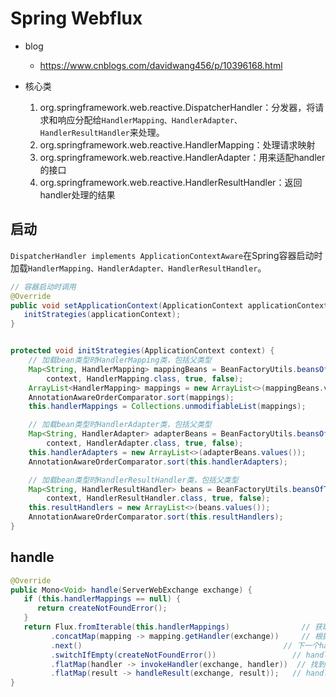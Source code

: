 # Spring Webflux

- blog
  - https://www.cnblogs.com/davidwang456/p/10396168.html

- 核心类
  1. org.springframework.web.reactive.DispatcherHandler：分发器，将请求和响应分配给`HandlerMapping、HandlerAdapter、HandlerResultHandler`来处理。
  2. org.springframework.web.reactive.HandlerMapping：处理请求映射
  3. org.springframework.web.reactive.HandlerAdapter：用来适配handler的接口
  4. org.springframework.web.reactive.HandlerResultHandler：返回handler处理的结果

## 启动

`DispatcherHandler implements ApplicationContextAware`在Spring容器启动时加载`HandlerMapping、HandlerAdapter、HandlerResultHandler`。

```java
// 容器启动时调用
@Override
public void setApplicationContext(ApplicationContext applicationContext) {
   initStrategies(applicationContext);
}


protected void initStrategies(ApplicationContext context) {
    // 加载bean类型时HandlerMapping类，包括父类型
    Map<String, HandlerMapping> mappingBeans = BeanFactoryUtils.beansOfTypeIncludingAncestors(
        context, HandlerMapping.class, true, false);
    ArrayList<HandlerMapping> mappings = new ArrayList<>(mappingBeans.values());
    AnnotationAwareOrderComparator.sort(mappings);
    this.handlerMappings = Collections.unmodifiableList(mappings);

    // 加载bean类型时HandlerAdapter类，包括父类型
    Map<String, HandlerAdapter> adapterBeans = BeanFactoryUtils.beansOfTypeIncludingAncestors(
        context, HandlerAdapter.class, true, false);
    this.handlerAdapters = new ArrayList<>(adapterBeans.values());
    AnnotationAwareOrderComparator.sort(this.handlerAdapters);

    // 加载bean类型时HandlerResultHandler类，包括父类型
    Map<String, HandlerResultHandler> beans = BeanFactoryUtils.beansOfTypeIncludingAncestors(
        context, HandlerResultHandler.class, true, false);
    this.resultHandlers = new ArrayList<>(beans.values());
    AnnotationAwareOrderComparator.sort(this.resultHandlers);
}
```

## handle

```java
@Override
public Mono<Void> handle(ServerWebExchange exchange) {
   if (this.handlerMappings == null) {
      return createNotFoundError();
   }
   return Flux.fromIterable(this.handlerMappings)				 // 获取所有的handlerMappings
         .concatMap(mapping -> mapping.getHandler(exchange))	 // 根据Mapping来获取handler
         .next()											 // 下一个hanlder
         .switchIfEmpty(createNotFoundError())				   // handler是空，error处理
         .flatMap(handler -> invokeHandler(exchange, handler))  // 找到handler，调用handlerAdapter.handle(exchange, handler)，返回handleResult
         .flatMap(result -> handleResult(exchange, result));   // handleResult处理
}
```




